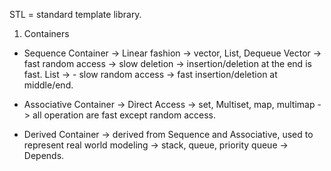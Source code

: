 STL = standard template library.

1. Containers
- Sequence Container -> Linear fashion -> vector, List, Dequeue 
Vector -> fast random access -> slow deletion -> insertion/deletion at the end is fast.
List -> - slow random access -> fast insertion/deletion at middle/end.

- Associative Container -> Direct Access -> set, Multiset, map, multimap -> all operation are fast except random access.

- Derived Container -> derived from Sequence and Associative, used to represent real world modeling -> stack, queue, priority queue -> Depends.
